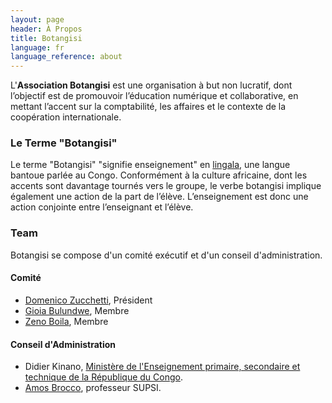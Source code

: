 ```yaml
---
layout: page
header: À Propos
title: Botangisi
language: fr
language_reference: about
---
```


L'**Association Botangisi** est une organisation à but non lucratif, dont
l’objectif est de promouvoir l’éducation numérique et collaborative, en mettant
l’accent sur la comptabilité, les affaires et le contexte de la coopération
internationale.

### Le Terme "Botangisi"

Le terme "Botangisi" "signifie enseignement" en
[lingala](https://fr.wikipedia.org/wiki/Lingala), une langue bantoue parlée au
Congo. Conformément à la culture africaine, dont les accents sont davantage
tournés vers le groupe, le verbe botangisi implique également une action de la
part de l’élève. L’enseignement est donc une action conjointe entre l’enseignant
et l’élève.

### Team

Botangisi se compose d'un comité exécutif et d'un conseil d'administration.

#### Comité

- [Domenico Zucchetti](https://www.linkedin.com/in/domenico-zucchetti-0125b4aa/),
  Président
- [Gioia Bulundwe](https://www.linkedin.com/in/gioia-bulundwe-138bb91a1), Membre
- [Zeno Boila](https://www.linkedin.com/in/zeno-boila-3a09aa107), Membre

#### Conseil d'Administration

- Didier Kinano,
  [Ministère de l'Enseignement primaire, secondaire et technique de la République du Congo](https://www.eduquepsp.education/v1/).
- [Amos Brocco](https://www.supsi.ch/home_en/strumenti/rubrica/dettaglio.6640.backLink.4baa159d-d981-4298-b02e-4c200c6bb1a9.html),
  professeur SUPSI.
